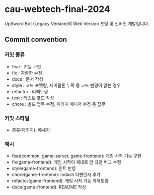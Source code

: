# cau-webtech-final-2024

UpSword Bot (Legacy Version)의 Web Version 포팅 및 신버전 개발입니다.

## Commit convention
### 커밋 종류
- feat : 기능 구현
- fix : 자잘한 수정
- docs : 문서 작성
- style : 코드 포맷팅, 세미콜론 누락 등 코드 변경이 없는 경우
- refactor : 리팩토링
- test : 테스트 코드 작성
- chore : 빌드 업무 수정, 패키지 매니저 수정 등 잡무

### 커밋 스타일
- 종류(패키지): 메세지

### 예시
- feat(common, game-server, game-frontend): 게임 시작 기능 구현
- fix(game-frontend): 게임 시작이 제대로 안 되던 버그 수정
- style(game-frontend): 린트 반영
- chore(game-frontend): lodash 디펜던시 추가
- refactor(game-frontend): 게임 시작 기능 리팩토링
- docs(game-frontend): README 작성
